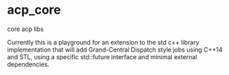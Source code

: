 # acp_core
core acp libs

Currently this is a playground for an extension to the std c++ library implementation that will add Grand-Central Dispatch style jobs using C++14 and STL, using a specific std::future interface and minimal external dependencies.

